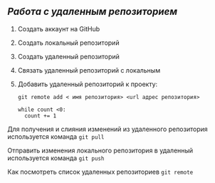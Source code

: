## ***Работа с удаленным репозиторием***
1. Создать аккаунт на GitHub
2. Создать локальный репозиторий
3. Создать удаленный репозиторий
4. Связать удаленный репозиторий с локальным

5. Добавить удаленный репозиторий к проекту:
   ```
   git remote add < имя репозитория> <url адрес репозитория>
   ```
   ```Py
   while count <0:
     count += 1
   ```
Для получения и слияния изменений из удаленного репозитория используется команда `git pull`

Отправить изменения локального репозитория в удаленный используется команда `git push`

Как посмотреть список удаленных репозиториев `git remote`
